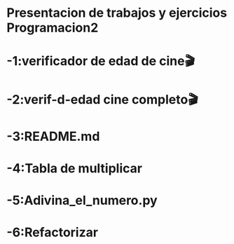 # Presentacion de trabajos y ejercicios Programacion2 
# -1:verificador de edad de cine🎬
# -2:verif-d-edad cine completo🎬
# -3:README.md
# -4:Tabla de multiplicar
# -5:Adivina_el_numero.py
# -6:Refactorizar
